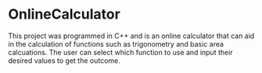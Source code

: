 # OnlineCalculator
This project was programmed in C++ and is an online calculator that can aid in the calculation of functions such as trigonometry and basic area calcuations. The user can select which function to use and input their desired values to get the outcome.
